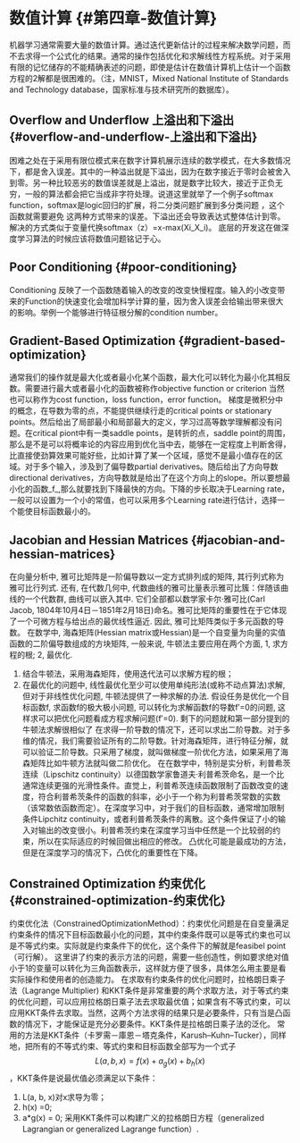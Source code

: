 # 数值计算 {#第四章-数值计算}

机器学习通常需要大量的数值计算。通过迭代更新估计的过程来解决数学问题，而不去求得一个公式化的结果。通常的操作包括优化和求解线性方程系统。对于采用有限的记忆储存的不能精确表述的问题，即使是估计在数值计算机上估计一个函数方程的2解都是很困难的。（注，MNIST，Mixed National Institute of Standards and Technology database，国家标准与技术研究所的数据库）。

## Overflow and Underflow 上溢出和下溢出 {#overflow-and-underflow-上溢出和下溢出}

困难之处在于采用有限位模式来在数字计算机展示连续的数学模式，在大多数情况下，都是舍入误差。其中的一种溢出就是下溢出，因为在数字接近于零时会被舍入到零。另一种比较恶劣的数值误差就是上溢出，就是数字比较大，接近于正负无穷，一般的算法都会把它当成非字符处理。说道这里就举了一个例子softmax function，softmax是logic回归的扩展，将二分类问题扩展到多分类问题 ，这个函数就需要避免 这两种方式带来的误差。下溢出还会导致表达式整体估计到零。解决的方式类似于变量代换softmax（z）=x-max\(Xi\_X\_i\)。 底层的开发这在做深度学习算法的时候应该将数值问题铭记于心。

## Poor Conditioning {#poor-conditioning}

Conditioning 反映了一个函数随着输入的改变的改变快慢程度。输入的小改变带来的Function的快速变化会增加科学计算的量，因为舍入误差会给输出带来很大的影响。举例一个能够进行特征根分解的condition number。

## Gradient-Based Optimization {#gradient-based-optimization}

通常我们的操作就是最大化或者最小化某个函数，最大化可以转化为最小化其相反数。需要进行最大或者最小化的函数被称作objective function or criterion 当然也可以称作为cost function，loss function，error function。 梯度是微积分中的概念，在导数为零的点，不能提供继续行走的critical points or stationary points。然后给出了局部最小和局部最大的定义，学习过高等数学理解都没有问题。在critical piont中有一类saddle points，是转折的点，saddle point的周围，那么是不是可以将概率论的内容应用到优化当中去，能够在一定程度上判断舍得，比直接使劲算效果可能好些，比如计算了某一个区域，感觉不是最小值存在的区域。对于多个输入，涉及到了偏导数partial derivatives。随后给出了方向导数directional derivatives，方向导数就是给出了在这个方向上的slope。所以要想最小化的函数_f_,那么就要找到下降最快的方向。下降的步长取决于Learning rate，一般可以设置为一个小的常值，也可以采用多个Learning rate进行估计，选择一个能使目标函数最小的。

## Jacobian and Hessian Matrices {#jacobian-and-hessian-matrices}

在向量分析中, 雅可比矩阵是一阶偏导数以一定方式排列成的矩阵, 其行列式称为雅可比行列式. 还有, 在代数几何中, 代数曲线的雅可比量表示雅可比簇：伴随该曲线的一个代数群, 曲线可以嵌入其中. 它们全部都以数学家卡尔·雅可比\(Carl Jacob, 1804年10月4日－1851年2月18日\)命名。雅可比矩阵的重要性在于它体现了一个可微方程与给出点的最优线性逼近. 因此, 雅可比矩阵类似于多元函数的导数。 在数学中, 海森矩阵\(Hessian matrix或Hessian\)是一个自变量为向量的实值函数的二阶偏导数组成的方块矩阵, 一般来说, 牛顿法主要应用在两个方面, 1, 求方程的根; 2, 最优化.

1. 结合牛顿法，采用海森矩阵，使用迭代法可以求解方程的根；
2. 在最优化的问题中, 线性最优化至少可以使用单纯形法\(或称不动点算法\)求解, 但对于非线性优化问题, 牛顿法提供了一种求解的办法. 假设任务是优化一个目标函数f, 求函数f的极大极小问题, 可以转化为求解函数f的导数f′=0的问题, 这样求可以把优化问题看成方程求解问题\(f′=0\). 剩下的问题就和第一部分提到的牛顿法求解很相似了 在求得一阶导数的情况下，还可以求出二阶导数。对于多维的情况，我们需要验证所有的二阶导数。针对海森矩阵，进行特征分解，就可以验证二阶导数。只采用了梯度，就叫做梯度一阶优化方法，如果采用了海森矩阵比如牛顿方法就叫做二阶优化。 在在数学中，特别是实分析，利普希茨连续（Lipschitz continuity）以德国数学家鲁道夫·利普希茨命名，是一个比通常连续更强的光滑性条件。直觉上，利普希茨连续函数限制了函数改变的速度，符合利普希茨条件的函数的斜率，必小于一个称为利普希茨常数的实数（该常数依函数而定）。在深度学习中，对于我们的目标函数，通常增加限制条件Lipchitz continuity，或者利普希茨条件的离散。这个条件保证了小的输入对输出的改变很小。利普希茨约束在深度学习当中任然是一个比较弱的约束，所以在实际适应的时候回做出相应的修改。 凸优化可能是最成功的方法，但是在深度学习的情况下，凸优化的重要性在下降。

## Constrained Optimization 约束优化 {#constrained-optimization-约束优化}

约束优化法（ConstrainedOptimizationMethod）：约束优化问题是在自变量满足约束条件的情况下目标函数最小化的问题，其中约束条件既可以是等式约束也可以是不等式约束。实际就是约束条件下的优化，这个条件下的解就是feasibel point（可行解）。 这里讲了约束的表示方法的问题，需要一些创造性，例如要求绝对值小于1的变量可以转化为三角函数表示，这样就方便了很多，具体怎么用主要是看实际操作和使用者的创造能力。 在求取有约束条件的优化问题时，拉格朗日乘子法（Lagrange Multiplier\) 和KKT条件是非常重要的两个求取方法，对于等式约束的优化问题，可以应用拉格朗日乘子法去求取最优值；如果含有不等式约束，可以应用KKT条件去求取。当然，这两个方法求得的结果只是必要条件，只有当是凸函数的情况下，才能保证是充分必要条件。KKT条件是拉格朗日乘子法的泛化。 常用的方法是KKT条件（卡罗需－庫恩－塔克条件，Karush–Kuhn–Tucker），同样地，把所有的不等式约束、等式约束和目标函数全部写为一个式子$$L(a, b, x)= f(x) + a_g(x)+b_h(x)$$，KKT条件是说最优值必须满足以下条件：

1. L\(a, b, x\)对x求导为零；
2. h\(x\) =0;
3. a\*g\(x\) = 0; 采用KKT条件可以构建广义的拉格朗日方程（generalized Lagrangian or generalized Lagrange function）.



